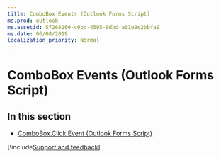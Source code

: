 ```yaml
---
title: ComboBox Events (Outlook Forms Script)
ms.prod: outlook
ms.assetid: 57268260-c0bd-4595-9dbd-a01e9e2bbfa9
ms.date: 06/08/2019
localization_priority: Normal
---
```



# ComboBox Events (Outlook Forms Script)

## In this section


- [ComboBox.Click Event (Outlook Forms Script)](Outlook.combobox.click.md)

[!include[Support and feedback](~/includes/feedback-boilerplate.md)]